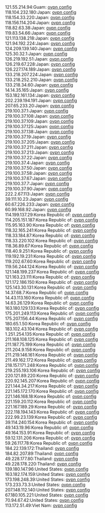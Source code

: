 121.55.214.94:Guam: [ovpn config](vpn/121_55_214_94.ovpn)  
118.104.232.180:Japan: [ovpn config](vpn/118_104_232_180.ovpn)  
118.154.33.220:Japan: [ovpn config](vpn/118_154_33_220.ovpn)  
118.156.114.204:Japan: [ovpn config](vpn/118_156_114_204.ovpn)  
118.82.63.38:Japan: [ovpn config](vpn/118_82_63_38.ovpn)  
119.83.54.66:Japan: [ovpn config](vpn/119_83_54_66.ovpn)  
121.113.138.218:Japan: [ovpn config](vpn/121_113_138_218.ovpn)  
121.94.192.224:Japan: [ovpn config](vpn/121_94_192_224.ovpn)  
124.209.139.140:Japan: [ovpn config](vpn/124_209_139_140.ovpn)  
125.30.32.1:Japan: [ovpn config](vpn/125_30_32_1.ovpn)  
126.219.192.51:Japan: [ovpn config](vpn/126_219_192_51.ovpn)  
126.219.67.228:Japan: [ovpn config](vpn/126_219_67_228.ovpn)  
126.227.174.189:Japan: [ovpn config](vpn/126_227_174_189.ovpn)  
133.218.207.224:Japan: [ovpn config](vpn/133_218_207_224.ovpn)  
133.218.252.210:Japan: [ovpn config](vpn/133_218_252_210.ovpn)  
133.218.34.60:Japan: [ovpn config](vpn/133_218_34_60.ovpn)  
14.14.35.165:Japan: [ovpn config](vpn/14_14_35_165.ovpn)  
153.182.161.134:Japan: [ovpn config](vpn/153_182_161_134.ovpn)  
202.239.194.191:Japan: [ovpn config](vpn/202_239_194_191.ovpn)  
207.65.233.20:Japan: [ovpn config](vpn/207_65_233_20.ovpn)  
219.100.37.1:Japan: [ovpn config](vpn/219_100_37_1.ovpn)  
219.100.37.108:Japan: [ovpn config](vpn/219_100_37_108.ovpn)  
219.100.37.109:Japan: [ovpn config](vpn/219_100_37_109.ovpn)  
219.100.37.125:Japan: [ovpn config](vpn/219_100_37_125.ovpn)  
219.100.37.138:Japan: [ovpn config](vpn/219_100_37_138.ovpn)  
219.100.37.19:Japan: [ovpn config](vpn/219_100_37_19.ovpn)  
219.100.37.205:Japan: [ovpn config](vpn/219_100_37_205.ovpn)  
219.100.37.211:Japan: [ovpn config](vpn/219_100_37_211.ovpn)  
219.100.37.213:Japan: [ovpn config](vpn/219_100_37_213.ovpn)  
219.100.37.22:Japan: [ovpn config](vpn/219_100_37_22.ovpn)  
219.100.37.4:Japan: [ovpn config](vpn/219_100_37_4.ovpn)  
219.100.37.50:Japan: [ovpn config](vpn/219_100_37_50.ovpn)  
219.100.37.58:Japan: [ovpn config](vpn/219_100_37_58.ovpn)  
219.100.37.67:Japan: [ovpn config](vpn/219_100_37_67.ovpn)  
219.100.37.7:Japan: [ovpn config](vpn/219_100_37_7.ovpn)  
219.100.37.90:Japan: [ovpn config](vpn/219_100_37_90.ovpn)  
222.2.67.113:Japan: [ovpn config](vpn/222_2_67_113.ovpn)  
39.111.10.23:Japan: [ovpn config](vpn/39_111_10_23.ovpn)  
60.67.226.233:Japan: [ovpn config](vpn/60_67_226_233.ovpn)  
60.99.168.92:Japan: [ovpn config](vpn/60_99_168_92.ovpn)  
114.199.137.29:Korea Republic of: [ovpn config](vpn/114_199_137_29.ovpn)  
114.205.151.187:Korea Republic of: [ovpn config](vpn/114_205_151_187.ovpn)  
115.95.163.90:Korea Republic of: [ovpn config](vpn/115_95_163_90.ovpn)  
118.32.165.241:Korea Republic of: [ovpn config](vpn/118_32_165_241.ovpn)  
118.33.184.87:Korea Republic of: [ovpn config](vpn/118_33_184_87.ovpn)  
118.33.220.102:Korea Republic of: [ovpn config](vpn/118_33_220_102.ovpn)  
118.36.89.67:Korea Republic of: [ovpn config](vpn/118_36_89_67.ovpn)  
118.40.9.251:Korea Republic of: [ovpn config](vpn/118_40_9_251.ovpn)  
119.192.19.231:Korea Republic of: [ovpn config](vpn/119_192_19_231.ovpn)  
119.202.67.60:Korea Republic of: [ovpn config](vpn/119_202_67_60.ovpn)  
119.56.244.124:Korea Republic of: [ovpn config](vpn/119_56_244_124.ovpn)  
121.148.199.237:Korea Republic of: [ovpn config](vpn/121_148_199_237.ovpn)  
121.163.23.111:Korea Republic of: [ovpn config](vpn/121_163_23_111.ovpn)  
121.172.186.150:Korea Republic of: [ovpn config](vpn/121_172_186_150.ovpn)  
125.143.30.131:Korea Republic of: [ovpn config](vpn/125_143_30_131.ovpn)  
14.37.68.7:Korea Republic of: [ovpn config](vpn/14_37_68_7.ovpn)  
14.43.113.160:Korea Republic of: [ovpn config](vpn/14_43_113_160.ovpn)  
14.63.26.129:Korea Republic of: [ovpn config](vpn/14_63_26_129.ovpn)  
163.180.129.133:Korea Republic of: [ovpn config](vpn/163_180_129_133.ovpn)  
175.201.249.113:Korea Republic of: [ovpn config](vpn/175_201_249_113.ovpn)  
175.207.156.44:Korea Republic of: [ovpn config](vpn/175_207_156_44.ovpn)  
180.65.1.50:Korea Republic of: [ovpn config](vpn/180_65_1_50.ovpn)  
183.102.43.104:Korea Republic of: [ovpn config](vpn/183_102_43_104.ovpn)  
1.251.254.135:Korea Republic of: [ovpn config](vpn/1_251_254_135.ovpn)  
211.168.108.125:Korea Republic of: [ovpn config](vpn/211_168_108_125.ovpn)  
211.187.75.199:Korea Republic of: [ovpn config](vpn/211_187_75_199.ovpn)  
211.204.9.158:Korea Republic of: [ovpn config](vpn/211_204_9_158.ovpn)  
211.219.146.161:Korea Republic of: [ovpn config](vpn/211_219_146_161.ovpn)  
211.49.162.172:Korea Republic of: [ovpn config](vpn/211_49_162_172.ovpn)  
218.157.171.248:Korea Republic of: [ovpn config](vpn/218_157_171_248.ovpn)  
219.255.193.106:Korea Republic of: [ovpn config](vpn/219_255_193_106.ovpn)  
220.121.89.220:Korea Republic of: [ovpn config](vpn/220_121_89_220.ovpn)  
220.92.145.207:Korea Republic of: [ovpn config](vpn/220_92_145_207.ovpn)  
221.144.34.217:Korea Republic of: [ovpn config](vpn/221_144_34_217.ovpn)  
221.145.172.170:Korea Republic of: [ovpn config](vpn/221_145_172_170.ovpn)  
221.146.168.18:Korea Republic of: [ovpn config](vpn/221_146_168_18.ovpn)  
221.159.20.112:Korea Republic of: [ovpn config](vpn/221_159_20_112.ovpn)  
221.167.189.29:Korea Republic of: [ovpn config](vpn/221_167_189_29.ovpn)  
222.118.194.143:Korea Republic of: [ovpn config](vpn/222_118_194_143.ovpn)  
222.99.23.139:Korea Republic of: [ovpn config](vpn/222_99_23_139.ovpn)  
39.114.240.154:Korea Republic of: [ovpn config](vpn/39_114_240_154.ovpn)  
49.143.19.96:Korea Republic of: [ovpn config](vpn/49_143_19_96.ovpn)  
49.164.153.91:Korea Republic of: [ovpn config](vpn/49_164_153_91.ovpn)  
59.12.131.206:Korea Republic of: [ovpn config](vpn/59_12_131_206.ovpn)  
59.26.117.78:Korea Republic of: [ovpn config](vpn/59_26_117_78.ovpn)  
184.22.139.172:Thailand: [ovpn config](vpn/184_22_139_172.ovpn)  
184.82.207.89:Thailand: [ovpn config](vpn/184_82_207_89.ovpn)  
49.228.177.80:Thailand: [ovpn config](vpn/49_228_177_80.ovpn)  
49.228.178.220:Thailand: [ovpn config](vpn/49_228_178_220.ovpn)  
139.180.147.96:United States: [ovpn config](vpn/139_180_147_96.ovpn)  
163.182.174.159:United States: [ovpn config](vpn/163_182_174_159.ovpn)  
173.198.248.39:United States: [ovpn config](vpn/173_198_248_39.ovpn)  
173.233.73.3:United States: [ovpn config](vpn/173_233_73_3.ovpn)  
207.148.112.140:United States: [ovpn config](vpn/207_148_112_140.ovpn)  
67.180.105.221:United States: [ovpn config](vpn/67_180_105_221.ovpn)  
70.94.67.42:United States: [ovpn config](vpn/70_94_67_42.ovpn)  
113.172.51.49:Viet Nam: [ovpn config](vpn/113_172_51_49.ovpn)  

